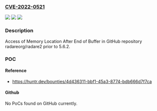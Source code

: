 ### [CVE-2022-0521](https://cve.mitre.org/cgi-bin/cvename.cgi?name=CVE-2022-0521)
![](https://img.shields.io/static/v1?label=Product&message=radareorg%2Fradare2&color=blue)
![](https://img.shields.io/static/v1?label=Version&message=n%2Fa&color=blue)
![](https://img.shields.io/static/v1?label=Vulnerability&message=CWE-788%20Access%20of%20Memory%20Location%20After%20End%20of%20Buffer&color=brighgreen)

### Description

Access of Memory Location After End of Buffer in GitHub repository radareorg/radare2 prior to 5.6.2.

### POC

#### Reference
- https://huntr.dev/bounties/4d436311-bbf1-45a3-8774-bdb666d7f7ca

#### Github
No PoCs found on GitHub currently.

